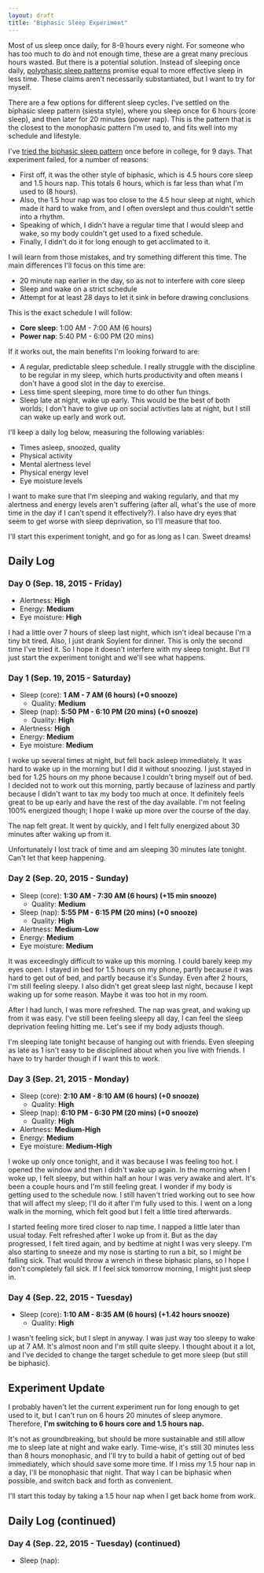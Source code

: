 ```yaml
---
layout: draft
title: "Biphasic Sleep Experiment"
---
```


Most of us sleep once daily, for 8-9 hours every night. For someone who has too much to do and not enough time, these are a great many precious hours wasted. But there is a potential solution. Instead of sleeping once daily, [polyphasic sleep patterns](https://www.wikiwand.com/en/Polyphasic_sleep) promise equal to more effective sleep in less time. These claims aren't necessarily substantiated, but I want to try for myself.

There are a few options for different sleep cycles. I've settled on the biphasic sleep pattern (siesta style), where you sleep once for 6 hours (core sleep), and then later for 20 minutes (power nap). This is the pattern that is the closest to the monophasic pattern I'm used to, and fits well into my schedule and lifestyle.

I've [tried the biphasic sleep pattern](http://biphasicsleepexperiment.blogspot.com/) once before in college, for 9 days. That experiment failed, for a number of reasons:

- First off, it was the other style of biphasic, which is 4.5 hours core sleep and 1.5 hours nap. This totals 6 hours, which is far less than what I'm used to (8 hours).
- Also, the 1.5 hour nap was too close to the 4.5 hour sleep at night, which made it hard to wake from, and I often overslept and thus couldn't settle into a rhythm.
- Speaking of which, I didn't have a regular time that I would sleep and wake, so my body couldn't get used to a fixed schedule.
- Finally, I didn't do it for long enough to get acclimated to it.

I will learn from those mistakes, and try something different this time. The main differences I'll focus on this time are:

- 20 minute nap earlier in the day, so as not to interfere with core sleep
- Sleep and wake on a strict schedule
- Attempt for at least 28 days to let it sink in before drawing conclusions

This is the exact schedule I will follow:

- **Core sleep**: 1:00 AM - 7:00 AM (6 hours)
- **Power nap**: 5:40 PM - 6:00 PM (20 mins)

If it works out, the main benefits I'm looking forward to are:

- A regular, predictable sleep schedule. I really struggle with the discipline to be regular in my sleep, which hurts productivity and often means I don't have a good slot in the day to exercise.
- Less time spent sleeping, more time to do other fun things.
- Sleep late at night, wake up early. This would be the best of both worlds; I don't have to give up on social activities late at night, but I still can wake up early and work out.

I'll keep a daily log below, measuring the following variables:

- Times asleep, snoozed, quality
- Physical activity
- Mental alertness level
- Physical energy level
- Eye moisture levels

I want to make sure that I'm sleeping and waking regularly, and that my alertness and energy levels aren't suffering (after all, what's the use of more time in the day if I can't spend it effectively?). I also have dry eyes that seem to get worse with sleep deprivation, so I'll measure that too.

I'll start this experiment tonight, and go for as long as I can. Sweet dreams!

## Daily Log

### Day 0 (Sep. 18, 2015 - Friday)

* Alertness: **High**
* Energy: **Medium**
* Eye moisture: **High**

I had a little over 7 hours of sleep last night, which isn't ideal because I'm a tiny bit tired. Also, I just drank Soylent for dinner. This is only the second time I've tried it. So I hope it doesn't interfere with my sleep tonight. But I'll just start the experiment tonight and we'll see what happens.

### Day 1 (Sep. 19, 2015 - Saturday)

* Sleep (core): **1 AM - 7 AM (6 hours) (+0 snooze)**
  * Quality: **Medium**
* Sleep (nap): **5:50 PM - 6:10 PM (20 mins) (+0 snooze)**
  * Quality: **High**
* Alertness: **High**
* Energy: **Medium**
* Eye moisture: **Medium**

I woke up several times at night, but fell back asleep immediately. It was hard to wake up in the morning but I did it without snoozing. I just stayed in bed for 1.25 hours on my phone because I couldn't bring myself out of bed. I decided not to work out this morning, partly because of laziness and partly because I didn't want to tax my body too much at once. It definitely feels great to be up early and have the rest of the day available. I'm not feeling 100% energized though; I hope I wake up more over the course of the day.

The nap felt great. It went by quickly, and I felt fully energized about 30 minutes after waking up from it.

Unfortunately I lost track of time and am sleeping 30 minutes late tonight. Can't let that keep happening.

### Day 2 (Sep. 20, 2015 - Sunday)

* Sleep (core): **1:30 AM - 7:30 AM (6 hours) (+15 min snooze)**
  * Quality: **Medium**
* Sleep (nap): **5:55 PM - 6:15 PM (20 mins) (+0 snooze)**
  * Quality: **High**
* Alertness: **Medium-Low**
* Energy: **Medium**
* Eye moisture: **Medium**

It was exceedingly difficult to wake up this morning. I could barely keep my eyes open. I stayed in bed for 1.5 hours on my phone, partly because it was hard to get out of bed, and partly because it's Sunday. Even after 2 hours, I'm still feeling sleepy. I also didn't get great sleep last night, because I kept waking up for some reason. Maybe it was too hot in my room.

After I had lunch, I was more refreshed. The nap was great, and waking up from it was easy. I've still been feeling sleepy all day, I can feel the sleep deprivation feeling hitting me. Let's see if my body adjusts though.

I'm sleeping late tonight because of hanging out with friends. Even sleeping as late as 1 isn't easy to be disciplined about when you live with friends. I have to try harder though if I want this to work.

### Day 3 (Sep. 21, 2015 - Monday)

* Sleep (core): **2:10 AM - 8:10 AM (6 hours) (+0 snooze)**
  * Quality: **High**
* Sleep (nap): **6:10 PM - 6:30 PM (20 mins) (+0 snooze)**
  * Quality: **High**
* Alertness: **Medium-High**
* Energy: **Medium**
* Eye moisture: **Medium-High**

I woke up only once tonight, and it was because I was feeling too hot. I opened the window and then I didn't wake up again. In the morning when I woke up, I felt sleepy, but within half an hour I was very awake and alert. It's been a couple hours and I'm still feeling great. I wonder if my body is getting used to the schedule now. I still haven't tried working out to see how that will affect my sleep; I'll do it after I'm fully used to this. I went on a long walk in the morning, which felt good but I felt a little tired afterwards.

I started feeling more tired closer to nap time. I napped a little later than usual today. Felt refreshed after I woke up from it. But as the day progressed, I felt tired again, and by bedtime at night I was very sleepy. I'm also starting to sneeze and my nose is starting to run a bit, so I might be falling sick. That would throw a wrench in these biphasic plans, so I hope I don't completely fall sick. If I feel sick tomorrow morning, I might just sleep in.

### Day 4 (Sep. 22, 2015 - Tuesday)

* Sleep (core): **1:10 AM - 8:35 AM (6 hours) (+1.42 hours snooze)**
  * Quality: **High**

I wasn't feeling sick, but I slept in anyway. I was just way too sleepy to wake up at 7 AM. It's almost noon and I'm still quite sleepy. I thought about it a lot, and I've decided to change the target schedule to get more sleep (but still be biphasic).

## Experiment Update

I probably haven't let the current experiment run for long enough to get used to it, but I can't run on 6 hours 20 minutes of sleep anymore. Therefore, **I'm switching to 6 hours core and 1.5 hours nap.**

It's not as groundbreaking, but should be more sustainable and still allow me to sleep late at night and wake early. Time-wise, it's still 30 minutes less than 8 hours monophasic, and I'll try to build a habit of getting out of bed immediately, which should save some more time. If I miss my 1.5 hour nap in a day, I'll be monophasic that night. That way I can be biphasic when possible, and switch back and forth as convenient.

I'll start this today by taking a 1.5 hour nap when I get back home from work.

## Daily Log (continued)

### Day 4 (Sep. 22, 2015 - Tuesday) (continued)

* Sleep (nap): 